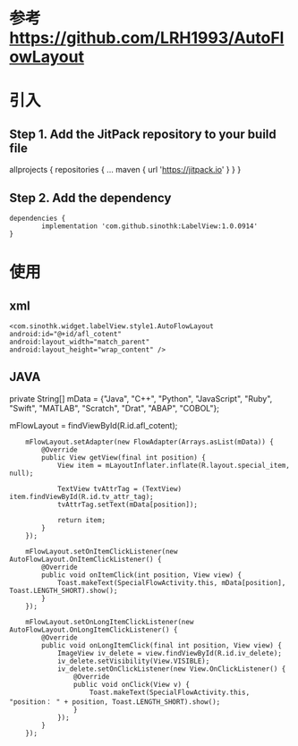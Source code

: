 # 参考 https://github.com/LRH1993/AutoFlowLayout

# 引入
## Step 1. Add the JitPack repository to your build file
	
  allprojects {
		repositories {
			...
			maven { url 'https://jitpack.io' }
		}
	}

## Step 2. Add the dependency
	dependencies {
	        implementation 'com.github.sinothk:LabelView:1.0.0914'
	}

# 使用
## xml
    <com.sinothk.widget.labelView.style1.AutoFlowLayout
    android:id="@+id/afl_cotent"
    android:layout_width="match_parent"
    android:layout_height="wrap_content" />
    
## JAVA

  private String[] mData = {"Java", "C++", "Python", "JavaScript", "Ruby", "Swift", "MATLAB", "Scratch", "Drat", "ABAP", "COBOL"};
  
  mFlowLayout = findViewById(R.id.afl_cotent);

        mFlowLayout.setAdapter(new FlowAdapter(Arrays.asList(mData)) {
            @Override
            public View getView(final int position) {
                View item = mLayoutInflater.inflate(R.layout.special_item, null);

                TextView tvAttrTag = (TextView) item.findViewById(R.id.tv_attr_tag);
                tvAttrTag.setText(mData[position]);

                return item;
            }
        });

        mFlowLayout.setOnItemClickListener(new AutoFlowLayout.OnItemClickListener() {
            @Override
            public void onItemClick(int position, View view) {
                Toast.makeText(SpecialFlowActivity.this, mData[position], Toast.LENGTH_SHORT).show();
            }
        });

        mFlowLayout.setOnLongItemClickListener(new AutoFlowLayout.OnLongItemClickListener() {
            @Override
            public void onLongItemClick(final int position, View view) {
                ImageView iv_delete = view.findViewById(R.id.iv_delete);
                iv_delete.setVisibility(View.VISIBLE);
                iv_delete.setOnClickListener(new View.OnClickListener() {
                    @Override
                    public void onClick(View v) {
                        Toast.makeText(SpecialFlowActivity.this, "position： " + position, Toast.LENGTH_SHORT).show();
                    }
                });
            }
        });
  
